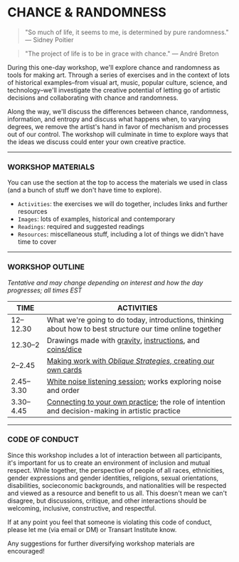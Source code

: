 # CHANCE & RANDOMNESS  

> "So much of life, it seems to me, is determined by pure randomness." — Sidney Poitier  

> "The project of life is to be in grace with chance." — André Breton  

During this one-day workshop, we'll explore chance and randomness as tools for making art. Through a series of exercises and in the context of lots of historical examples–from visual art, music, popular culture, science, and technology–we'll investigate the creative potential of letting go of artistic decisions and collaborating with chance and randomness.

Along the way, we'll discuss the differences between chance, randomness, information, and entropy and discuss what happens when, to varying degrees, we remove the artist's hand in favor of mechanism and processes out of our control. The workshop will culminate in time to explore ways that the ideas we discuss could enter your own creative practice.

***

### WORKSHOP MATERIALS  
You can use the section at the top to access the materials we used in class (and a bunch of stuff we don't have time to explore). 

* `Activities`: the exercises we will do together, includes links and further resources  
* `Images`: lots of examples, historical and contemporary  
* `Readings`: required and suggested readings  
* `Resources`: miscellaneous stuff, including a lot of things we didn't have time to cover  

***

### WORKSHOP OUTLINE  
*Tentative and may change depending on interest and how the day progresses; all times EST*  

| TIME | ACTIVITIES |
| ---- | ---------- |
| 12–12.30 | What we're going to do today, introductions, thinking about how to best structure our time online together |
| 12.30–2 | Drawings made with [gravity](Activities/1-GravityDrawings.md), [instructions](Activities/2-InstructionDrawings.md), and [coins/dice](Activities/3-DiceDrawings.md) |
| 2–2.45 | [Making work with *Oblique Strategies*, creating our own cards](Activities/4-ObliqueStrategies.md) |
| 2.45–3.30 | [White noise listening session](Activities/5-WhiteNoiseListeningSession.md); works exploring noise and order |
| 3.30–4.45 | [Connecting to your own practice](Activities/6-ConnectingToYourOwnPractice.md); the role of intention and decision-making in artistic practice |

***

### CODE OF CONDUCT  
Since this workshop includes a lot of interaction between all participants, it's important for us to create an environment of inclusion and mutual respect. While together, the perspective of people of all races, ethnicities, gender expressions and gender identities, religions, sexual orientations, disabilities, socieconomic backgrounds, and nationalities will be respected and viewed as a resource and benefit to us all. This doesn't mean we can't disagree, but discussions, critique, and other interactions should be welcoming, inclusive, constructive, and respectful.

If at any point you feel that someone is violating this code of conduct, please let me (via email or DM) or Transart Institute know.

Any suggestions for further diversifying workshop materials are encouraged!

